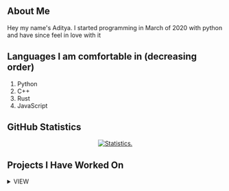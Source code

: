 <!-- ![A Tool For Converting Caffeine Into Code](https://i.pinimg.com/originals/b6/d9/e4/b6d9e4bb3642d036a207f7a83b2f9128.jpg) -->

## About Me

Hey my name's Aditya. I started programming in March of 2020 with python and have since feel in love with it

## Languages I am comfortable in (decreasing order)

1. Python
2. C++
3. Rust
4. JavaScript

## GitHub Statistics

<p align=center>
<a href="https://github.com/Reverend-Toady">
  <img align="center" src="https://github-readme-stats.vercel.app/api?username=Reverend-Toady&show_icons=true&include_all_commits=true&count_private=true$show_icons=true&theme=tokyonight&hide_border=true" alt="Statistics." />
</a>
</p>

## Projects I Have Worked On

<details>
  <summary> VIEW </summary>

  <br>
  
  <a href="https://github.com/Reverend-Toady/Spotify-Downloader">Spotify Downloader</a>
  
  - This is a program that downloads a Spotify playlist in MP3 format
  
  
  <a href="https://github.com/Reverend-Toady/Duck-Builder">Duck Builder</a>
  
  - This project is a clone, but not a direct copy of the quackstack project by Python Discord
  
  
  <a href="https://github.com/Reverend-Toady/tic-tac-toe">TicTacToe</a>
  - Console TicTacToe with pseudo-smart AI made to learn cpp
  
  
  <a href="https://github.com/Reverend-Toady/password-vault">Password Vault</a>
  
  - This is a command line password vault, that stores, creates, and displays <username, password, website>

  
  <a href="https://github.com/Reverend-Toady/365-Days-of-Code">365-Days-of-Code</a>
  - Solving a coding problem everyday for 2022

  
  <a href="https://github.com/Reverend-Toady/Games-Vault">Games-Vault</a>
  
  - This is a vault or a cumulation all games created by me using the SFML library for the language C++

  </br>
  
</details>
